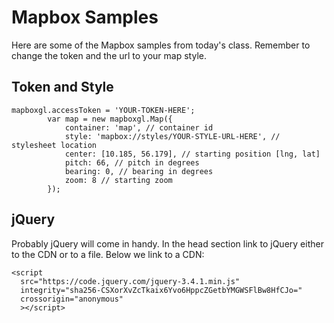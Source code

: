 # Mapbox Samples

Here are some of the Mapbox samples from today's class. Remember to change the token and the url to your map style.

## Token and Style

~~~~
mapboxgl.accessToken = 'YOUR-TOKEN-HERE';
		var map = new mapboxgl.Map({
			container: 'map', // container id
			style: 'mapbox://styles/YOUR-STYLE-URL-HERE', // stylesheet location
			center: [10.185, 56.179], // starting position [lng, lat]
			pitch: 66, // pitch in degrees
			bearing: 0, // bearing in degrees
			zoom: 8 // starting zoom
		});
~~~~

## jQuery

Probably jQuery will come in handy. In the head section link to jQuery either to the CDN or to a file. Below we link to a CDN:

~~~~
<script 
  src="https://code.jquery.com/jquery-3.4.1.min.js" 
  integrity="sha256-CSXorXvZcTkaix6Yvo6HppcZGetbYMGWSFlBw8HfCJo="
  crossorigin="anonymous"
  ></script>
~~~~
